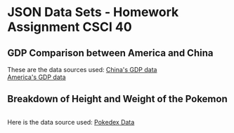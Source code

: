 # JSON Data Sets - Homework Assignment CSCI 40
## GDP Comparison between America and China



These are the data sources used: 
[China's GDP data](http://api.worldbank.org/v2/countries/CHN/indicators/NY.GDP.MKTP.CD?per_page=5000&format=json)\
[America's GDP data](http://api.worldbank.org/v2/countries/USA/indicators/NY.GDP.MKTP.CD?per_page=5000&format=json)


## Breakdown of Height and Weight of the Pokemon

![]()

Here is the data source used: 
[Pokedex Data](https://raw.githubusercontent.com/Biuni/PokemonGO-Pokedex/master/pokedex.json)

